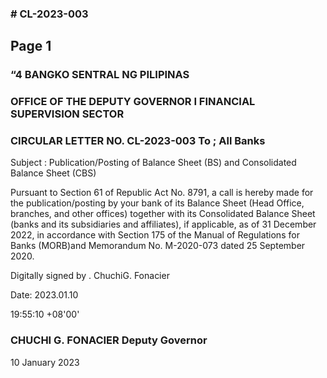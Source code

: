 ### # CL-2023-003

## Page 1

### “4 BANGKO SENTRAL NG PILIPINAS

### OFFICE OF THE DEPUTY GOVERNOR I FINANCIAL SUPERVISION SECTOR

### CIRCULAR LETTER NO. CL-2023-003 To ; All Banks

Subject : Publication/Posting of Balance Sheet (BS) and Consolidated Balance Sheet (CBS)

Pursuant to Section 61 of Republic Act No. 8791, a call is hereby made for the publication/posting by your bank of its Balance Sheet (Head Office, branches, and other offices) together with its Consolidated Balance Sheet (banks and its subsidiaries and affiliates), if applicable, as of 31 December 2022, in accordance with Section 175 of the Manual of Regulations for Banks (MORB)and Memorandum No. M-2020-073 dated 25 September 2020.

Digitally signed by . ChuchiG. Fonacier

Date: 2023.01.10

19:55:10 +08'00'

### CHUCHI G. FONACIER Deputy Governor

10 January 2023 